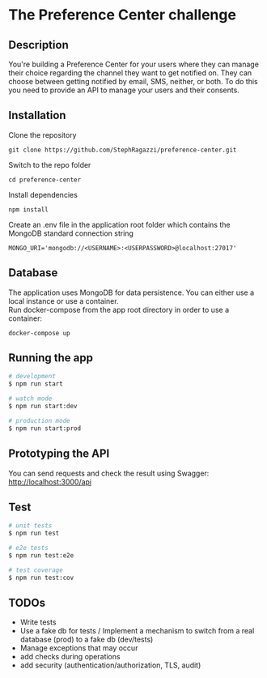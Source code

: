 # The Preference Center challenge

## Description

You're building a Preference Center for your users where they can manage their choice regarding the channel they want to get notified on. They can choose between getting notified by email, SMS, neither, or both. To do this you need to provide an API to manage your users and their consents.

## Installation

Clone the repository

    git clone https://github.com/StephRagazzi/preference-center.git

Switch to the repo folder

    cd preference-center

Install dependencies

    npm install

Create an .env file in the application root folder which contains the MongoDB standard connection string

    MONGO_URI='mongodb://<USERNAME>:<USERPASSWORD>@localhost:27017'

## Database

The application uses MongoDB for data persistence. You can either use a local instance or use a container.  
Run docker-compose from the app root directory in order to use a container:

    docker-compose up

## Running the app

```bash
# development
$ npm run start

# watch mode
$ npm run start:dev

# production mode
$ npm run start:prod
```

## Prototyping the API

You can send requests and check the result using Swagger:  
[http://localhost:3000/api](http://localhost:3000/api)

## Test

```bash
# unit tests
$ npm run test

# e2e tests
$ npm run test:e2e

# test coverage
$ npm run test:cov
```

## TODOs

- Write tests
- Use a fake db for tests / Implement a mechanism to switch from a real database (prod) to a fake db (dev/tests)
- Manage exceptions that may occur
- add checks during operations
- add security (authentication/authorization, TLS, audit)
